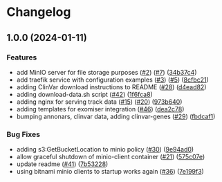 # Changelog

## 1.0.0 (2024-01-11)


### Features

* add MinIO server for file storage purposes ([#2](https://www.github.com/bihealth/varfish-docker-compose-ng/issues/2)) ([#7](https://www.github.com/bihealth/varfish-docker-compose-ng/issues/7)) ([34b37c4](https://www.github.com/bihealth/varfish-docker-compose-ng/commit/34b37c4a7fdbb487036779068fc78507981747c5))
* add traefik service with configuration examples ([#3](https://www.github.com/bihealth/varfish-docker-compose-ng/issues/3)) ([#5](https://www.github.com/bihealth/varfish-docker-compose-ng/issues/5)) ([8cfbc21](https://www.github.com/bihealth/varfish-docker-compose-ng/commit/8cfbc21cccdf3508335deb9ebe6eefb96ee49a3f))
* adding ClinVar download instructions to README ([#28](https://www.github.com/bihealth/varfish-docker-compose-ng/issues/28)) ([d4ead82](https://www.github.com/bihealth/varfish-docker-compose-ng/commit/d4ead82594a74544a50c59850ac60ee78f043d57))
* adding download-data.sh script ([#42](https://www.github.com/bihealth/varfish-docker-compose-ng/issues/42)) ([1f6fca8](https://www.github.com/bihealth/varfish-docker-compose-ng/commit/1f6fca8287b9d0c43fb8ab3716dd4cdd99a378db))
* adding nginx for serving track data ([#15](https://www.github.com/bihealth/varfish-docker-compose-ng/issues/15)) ([#20](https://www.github.com/bihealth/varfish-docker-compose-ng/issues/20)) ([973b640](https://www.github.com/bihealth/varfish-docker-compose-ng/commit/973b6400f93199dd3d6c39e9226a874cdf3fbf05))
* adding templates for exomiser integration ([#46](https://www.github.com/bihealth/varfish-docker-compose-ng/issues/46)) ([dea2c78](https://www.github.com/bihealth/varfish-docker-compose-ng/commit/dea2c787324960b8da64ddf283ef76e1a43f8323))
* bumping annonars, clinvar data, adding clinvar-genes ([#29](https://www.github.com/bihealth/varfish-docker-compose-ng/issues/29)) ([fbdcaf1](https://www.github.com/bihealth/varfish-docker-compose-ng/commit/fbdcaf15bf255a0ed94edac50e1a62529631b752))


### Bug Fixes

* adding s3:GetBucketLocation to minio policy ([#30](https://www.github.com/bihealth/varfish-docker-compose-ng/issues/30)) ([9e94ad0](https://www.github.com/bihealth/varfish-docker-compose-ng/commit/9e94ad09a9ed6410105b23d2f760fbc48c29ebf6))
* allow graceful shutdown of minio-client container ([#21](https://www.github.com/bihealth/varfish-docker-compose-ng/issues/21)) ([575c07e](https://www.github.com/bihealth/varfish-docker-compose-ng/commit/575c07e9c5d34ad4009abb1cfe82531277d6d139))
* update readme ([#41](https://www.github.com/bihealth/varfish-docker-compose-ng/issues/41)) ([7b53228](https://www.github.com/bihealth/varfish-docker-compose-ng/commit/7b53228d4e870ac944970287b49e04f7eb29769e))
* using bitnami minio clients to startup works again ([#36](https://www.github.com/bihealth/varfish-docker-compose-ng/issues/36)) ([7e199f3](https://www.github.com/bihealth/varfish-docker-compose-ng/commit/7e199f373d57ef9d97c38e1367a63fbac95c876b))
